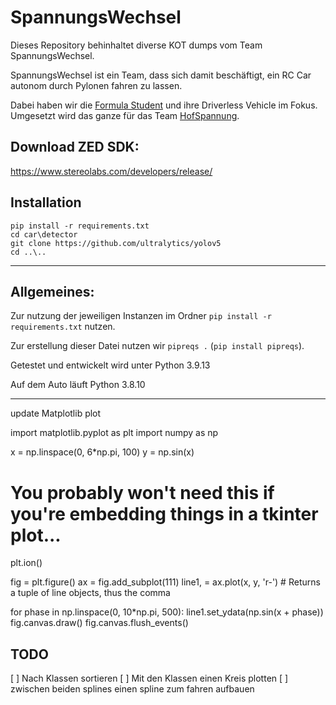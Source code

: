 # SpannungsWechsel

Dieses Repository behinhaltet diverse KOT dumps vom Team SpannungsWechsel.

SpannungsWechsel ist ein Team, dass sich damit beschäftigt, ein RC Car autonom durch Pylonen fahren zu lassen.

Dabei haben wir die [Formula Student](https://www.formulastudent.de/fsg/) und ihre Driverless Vehicle im Fokus. Umgesetzt wird das ganze für das Team [HofSpannung](https://hofspannung.de/).

## Download ZED SDK:

https://www.stereolabs.com/developers/release/

## Installation

```
pip install -r requirements.txt
cd car\detector
git clone https://github.com/ultralytics/yolov5
cd ..\..
```

---

## Allgemeines:

Zur nutzung der jeweiligen Instanzen im Ordner `pip install -r requirements.txt` nutzen.

Zur erstellung dieser Datei nutzen wir `pipreqs .` (`pip install pipreqs`).

Getestet und entwickelt wird unter Python 3.9.13

Auf dem Auto läuft Python 3.8.10

---

update Matplotlib plot

import matplotlib.pyplot as plt
import numpy as np

x = np.linspace(0, 6\*np.pi, 100)
y = np.sin(x)

# You probably won't need this if you're embedding things in a tkinter plot...

plt.ion()

fig = plt.figure()
ax = fig.add_subplot(111)
line1, = ax.plot(x, y, 'r-') # Returns a tuple of line objects, thus the comma

for phase in np.linspace(0, 10\*np.pi, 500):
line1.set_ydata(np.sin(x + phase))
fig.canvas.draw()
fig.canvas.flush_events()

## TODO

[ ] Nach Klassen sortieren
[ ] Mit den Klassen einen Kreis plotten
[ ] zwischen beiden splines einen spline zum fahren aufbauen
